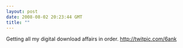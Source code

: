 ```yaml
---
layout: post
date: 2008-08-02 20:23:44 GMT
title: ""
---
```

Getting all my digital download affairs in order. http://twitpic.com/6ank